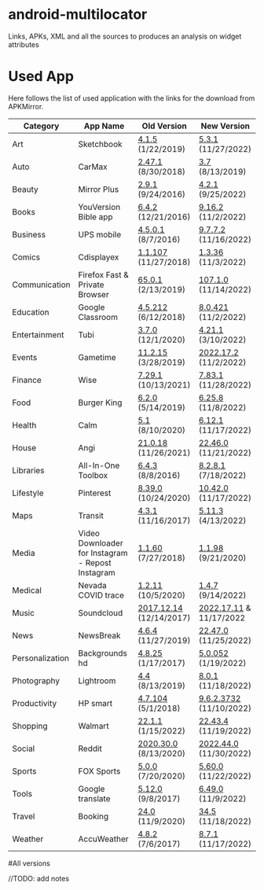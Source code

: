 # android-multilocator
Links, APKs, XML and all the sources to produces an analysis on widget attributes

# Used App

Here follows the list of used application with the links for the download from APKMirror.

|Category|App Name |Old Version                    |New Version |
|------------|----|-------------------------------|-----------------------------|
|Art | Sketchbook | [4.1.5](https://www.apkmirror.com/apk/sketchbook/sketchbook-draw-and-paint/sketchbook-draw-and-paint-4-1-5-release/) (1/22/2019) | [5.3.1](https://www.apkmirror.com/apk/sketchbook/sketchbook-draw-and-paint/sketchbook-draw-and-paint-5-3-1-release/) (11/27/2022) |
|Auto | CarMax | [2.47.1](https://www.apkmirror.com/apk/carmax/carmax-cars-for-sale-search-used-car-inventory/carmax-cars-for-sale-search-used-car-inventory-2-47-1-release/) (8/30/2018) | [3.7](https://www.apkmirror.com/apk/carmax/carmax-cars-for-sale-search-used-car-inventory/carmax-cars-for-sale-search-used-car-inventory-3-7-0-release/) (8/13/2019)|
|Beauty | Mirror Plus | [2.9.1](https://www.apkmirror.com/apk/digitalchemy-llc/mirror-2/mirror-2-2-9-1-release/) (9/24/2016) | [4.2.1](https://www.apkmirror.com/apk/digitalchemy-llc/mirror-2/mirror-2-4-2-1-release/) (9/25/2022)|
| Books | YouVersion Bible app | [6.4.2](https://www.apkmirror.com/apk/life-church/bible/bible-6-4-2-release/) (12/21/2016) | [9.16.2](https://www.apkmirror.com/apk/life-church/bible/bible-9-16-2-release/) (11/2/2022)|
|Business | UPS mobile | [4.5.0.1](https://www.apkmirror.com/apk/ups/ups-mobile/ups-mobile-4-5-0-1-release/) (8/7/2016) | [9.7.7.2](https://www.apkmirror.com/apk/ups/ups-mobile/ups-mobile-9-7-7-2-release/) (11/16/2022)|
|Comics | Cdisplayex | [1.1.107](https://www.apkmirror.com/apk/progdigy-software/cdisplayex-free-comic-reader/cdisplayex-free-comic-reader-1-1-107-release/) (11/27/2018) | [1.3.36](https://www.apkmirror.com/apk/progdigy-software/cdisplayex-free-comic-reader/cdisplayex-free-comic-reader-1-3-36-release/) (11/3/2022)|
|Communication | Firefox Fast & Private Browser | [65.0.1](https://www.apkmirror.com/apk/mozilla/firefox/firefox-65-0-1-release/) (2/13/2019) | [107.1.0](https://www.apkmirror.com/apk/mozilla/firefox/firefox-107-1-0-release/) (11/14/2022)|
|Education | Google Classroom | [4.5.212](https://www.apkmirror.com/apk/google-inc/classroom/classroom-4-5-212-06-release/) (6/12/2018) | [8.0.421](https://www.apkmirror.com/apk/google-inc/classroom/classroom-8-0-421-20-release/) (11/2/2022)|
|Entertainment | Tubi | [3.7.0](https://www.apkmirror.com/apk/tubi-tv/tubi-free-movies-tv-shows/tubi-free-movies-tv-shows-3-7-0-release/) (12/1/2020) | [4.21.1](https://www.apkmirror.com/apk/tubi-tv/tubi-free-movies-tv-shows/tubi-free-movies-tv-shows-4-21-1-release/) (3/10/2022)|
|Events | Gametime | [11.2.15](https://www.apkmirror.com/apk/gametime/gametime-buy-event-tickets/gametime-buy-event-tickets-11-2-15-release/) (3/28/2019)| [2022.17.2](https://www.apkmirror.com/apk/gametime/gametime-buy-event-tickets/gametime-buy-event-tickets-2022-17-2-release/) (11/2/2022)|
|Finance | Wise | [7.29.1](https://www.apkmirror.com/apk/wise-formerly-transferwise/wise-ex-transferwise/wise-ex-transferwise-7-29-1-release/wise-ex-transferwise-7-29-1-android-apk-download/) (10/13/2021)|[7.83.1](https://www.apkmirror.com/apk/wise-formerly-transferwise/wise-ex-transferwise/wise-ex-transferwise-7-83-1-release/wise-7-83-1-android-apk-download/) (11/28/2022)|
|Food | Burger King |[6.2.0](https://www.apkmirror.com/apk/burger-king-inc/burger-king/burger-king-6-2-0-release/) (5/14/2019) | [6.25.8](https://www.apkmirror.com/apk/burger-king-inc/burger-king/burger-king-6-25-8-release/) (11/8/2022)|
|Health | Calm | [5.1](https://www.apkmirror.com/apk/calm-com-inc/calm-meditate-sleep-relax/calm-meditate-sleep-relax-5-1-release/) (8/10/2020) | [6.12.1](https://www.apkmirror.com/apk/calm-com-inc/calm-meditate-sleep-relax/calm-meditate-sleep-relax-6-12-1-release/) (11/17/2022)|
|House | Angi | [21.0.18](https://www.apkmirror.com/apk/angi-inc/angi-find-pros-for-home-improvement-repairs/angi-find-pros-for-home-improvement-repairs-21-0-18-release/) (11/26/2021) | [22.46.0](https://www.apkmirror.com/apk/angi-inc/angi-find-pros-for-home-improvement-repairs/angi-find-pros-for-home-improvement-repairs-22-46-0-release/) (11/21/2022)|
|Libraries | All-In-One Toolbox | [6.4.3](https://www.apkmirror.com/apk/aio-software-technology-co-ltd/all-in-one-toolbox-cleaner-booster-app-manager/all-in-one-toolbox-cleaner-v6-4-3-release/) (8/8/2016) | [8.2.8.1](https://www.apkmirror.com/apk/aio-software-technology-co-ltd/all-in-one-toolbox-cleaner-booster-app-manager/all-in-one-toolbox-cleaner-booster-app-manager-v8-2-8-1-release/) (7/18/2022)|
|Lifestyle | Pinterest | [8.39.0](https://www.apkmirror.com/apk/pinterest-inc/pinterest/pinterest-8-39-0-release/) (10/24/2020) | [10.42.0](https://www.apkmirror.com/apk/pinterest-inc/pinterest/pinterest-10-42-0-release/) (11/17/2022)|
|Maps | Transit | [4.3.1](https://www.apkmirror.com/apk/transit-app-inc/transit-real-time-transit-app/transit-real-time-transit-app-4-3-1-release/) (11/16/2017) | [5.11.3](https://www.apkmirror.com/apk/transit-app-inc/transit-real-time-transit-app/transit-real-time-transit-app-5-11-3-release/) (4/13/2022) |
|Media | Video Downloader for Instagram - Repost Instagram | [1.1.60](https://www.apkmirror.com/apk/inshot-inc/video-downloader-for-instagram-repost-app-2/video-downloader-for-instagram-repost-app-2-1-1-60-release/) (7/27/2018)| [1.1.98](https://www.apkmirror.com/apk/inshot-inc/video-downloader-for-instagram-repost-app-2/video-downloader-for-instagram-repost-app-2-1-1-98-release/) (9/21/2020)|
|Medical | Nevada COVID trace |  [1.2.11](https://www.apkmirror.com/apk/nevada-division-of-public-and-behavioral-health/covid-trace-nevada/covid-trace-nevada-1-2-11-release/) (10/5/2020)| [1.4.7](https://www.apkmirror.com/apk/nevada-division-of-public-and-behavioral-health/covid-trace-nevada/covid-trace-nevada-minted1400007-release/) (9/14/2022) |
|Music | Soundcloud | [2017.12.14](https://www.apkmirror.com/apk/soundcloud/soundcloud-soundcloud/soundcloud-soundcloud-2017-12-14-release-release/) (12/14/2017) | [2022.17.11](https://www.apkmirror.com/apk/soundcloud/soundcloud-soundcloud/soundcloud-soundcloud-2022-11-10-release-release/) & 11/17/2022|
|News | NewsBreak | [4.6.4](https://www.apkmirror.com/apk/particle-media-inc/news-break-local-breaking/news-break-local-breaking-4-6-4-release/) (11/27/2019) | [22.47.0](https://www.apkmirror.com/apk/particle-media-inc/news-break-local-breaking/news-break-local-breaking-22-47-0-release/) (11/25/2022)|
|Personalization | Backgrounds hd | [4.8.25](https://www.apkmirror.com/apk/ogq/backgrounds-hd-wallpapers/backgrounds-hd-wallpapers-4-8-25-release/) (1/17/2017) | [5.0.052](https://www.apkmirror.com/apk/ogq/backgrounds-hd-wallpapers/backgrounds-hd-wallpapers-5-0-052-release/) (1/19/2022)|
|Photography | Lightroom | [4.4](https://www.apkmirror.com/apk/adobe/lightroom/lightroom-4-4-release/) (8/13/2019) | [8.0.1](https://www.apkmirror.com/apk/adobe/lightroom/lightroom-8-0-1-release/) (11/18/2022)|
|Productivity | HP smart | [4.7.104](https://www.apkmirror.com/apk/hewlett-packard-company/hp-smart-printer-remote/hp-smart-printer-remote-4-7-104-release/) (5/1/2018) | [9.6.2.3732](https://www.apkmirror.com/apk/hewlett-packard-company/hp-smart-printer-remote/hp-smart-printer-remote-9-6-2-3732-release/) (11/10/2022)|
|Shopping | Walmart | [22.1.1](https://www.apkmirror.com/apk/walmart/walmart/walmart-22-1-1-release/) (1/15/2022) | [22.43.4](https://www.apkmirror.com/apk/walmart/walmart/walmart-22-43-4-release/) (11/19/2022)|
|Social | Reddit | [2020.30.0](https://www.apkmirror.com/apk/redditinc/reddit/reddit-2020-30-0-release/) (8/13/2020) | [2022.44.0](https://www.apkmirror.com/apk/redditinc/reddit/reddit-2022-44-0-release/) (11/30/2022)|
|Sports | FOX Sports| [5.0.0](https://www.apkmirror.com/apk/fox-sports-interactive/fox-sports-watch-fifa-womens-world-cup-2019/fox-sports-watch-fifa-womens-world-cup-2019-5-0-0spr-release/) (7/20/2020) | [5.60.0](https://www.apkmirror.com/apk/fox-sports-interactive/fox-sports-watch-fifa-womens-world-cup-2019/fox-sports-watch-fifa-womens-world-cup-2019-5-60-0-release/) (11/22/2022) |
|Tools | Google translate | [5.12.0](https://www.apkmirror.com/apk/google-inc/translate/translate-5-12-0-rc05-167195139-release/) (9/8/2017) | [6.49.0](https://www.apkmirror.com/apk/google-inc/translate/translate-6-49-0-485157701-1-release-release/) (11/9/2022)|
|Travel | Booking | [24.0](https://www.apkmirror.com/apk/booking-com-hotel-reservations/booking-com-hotel-reservations/booking-com-hotel-reservations-24-0-release/) (11/9/2020) | [34.5](https://www.apkmirror.com/apk/booking-com-hotel-reservations/booking-com-hotel-reservations/booking-com-hotel-reservations-34-5-release/) (11/18/2022)|   
|Weather | AccuWeather | [4.8.2](https://www.apkmirror.com/apk/accuweather/accuweather/accuweather-4-8-2-free-release/) (7/6/2017) | [8.7.1](https://www.apkmirror.com/apk/accuweather/accuweather/accuweather-8-7-1-1-google-release/) (11/17/2022)|

#All versions

//TODO: add notes
